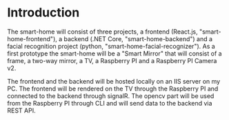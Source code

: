 # Introduction
The smart-home will consist of three projects, a frontend (React.js, "smart-home-frontend"), a backend (.NET Core, "smart-home-backend") and a facial recognition project (python, "smart-home-facial-recognizer"). As a first prototype the smart-home will be a "Smart Mirror" that will consist of a frame, a two-way mirror, a TV, a Raspberry PI and a Raspberry PI Camera v2.  

The frontend and the backend will be hosted locally on an IIS server on my PC. The frontend will be rendered on the TV through the Raspberry PI and connected to the backend through signalR. The opencv part will be used from the Raspberry PI through CLI and will send data to the backend via REST API.
